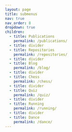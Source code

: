 ```yaml
---
layout: page
title: submenus
nav: true
nav_order: 8
dropdown: true
children:
  - title: Publications
    permalink: /publications/
  - title: divider
  - title: Repositories
    permalink: /repositories/
  - title: divider
  - title: Blog
    permalink: /blog/
  - title: divider
  - title: Chess
    permalink: /chess/
  - title: divider
  - title: Quiz
    permalink: /quiz/
  - title: divider
  - title: Running
    permalink: /running/
  - title: divider
  - title: Dance
    permalink: /dance/ 
---
```

